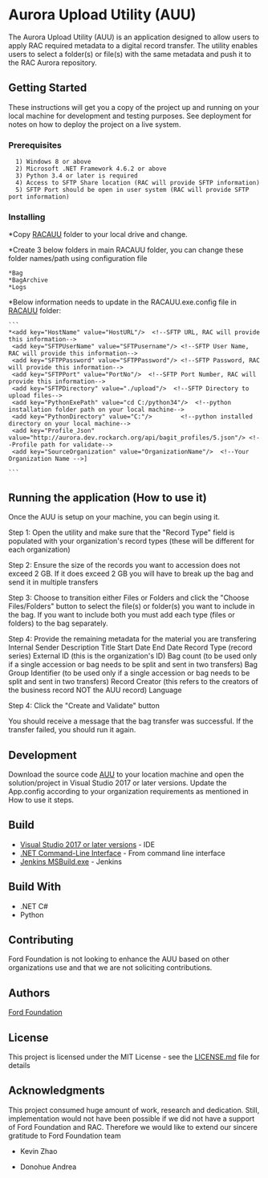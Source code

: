 # Aurora Upload Utility (AUU)

The Aurora Upload Utility (AUU) is an application designed to allow users to apply RAC required metadata to a digital record transfer. The utility enables users to select a folder(s) or file(s) with the same metadata and push it to the RAC Aurora repository. 

## Getting Started

These instructions will get you a copy of the project up and running on your local machine for development and testing purposes. See deployment for notes on how to deploy the project on a live system.

### Prerequisites

      1) Windows 8 or above
	  2) Microsoft .NET Framework 4.6.2 or above
	  3) Python 3.4 or later is required
	  4) Access to SFTP Share location (RAC will provide SFTP information)
	  5) SFTP Port should be open in user system (RAC will provide SFTP port information)

### Installing

*Copy [RACAUU](https://github.com/FordFoundation/Aurora/tree/master/RACAUU) folder to your local drive and change.

*Create 3 below folders in main RACAUU folder, you can change these folder names/path using configuration file

	*Bag
	*BagArchive
	*Logs

*Below information needs to update in the RACAUU.exe.config file in [RACAUU](https://github.com/FordFoundation/Aurora/tree/master/RACAUU) folder:

    ```
    *<add key="HostName" value="HostURL"/>  <!--SFTP URL, RAC will provide this information-->
     <add key="SFTPUserName" value="SFTPusername"/> <!--SFTP User Name, RAC will provide this information-->
     <add key="SFTPPassword" value="SFTPPassword"/> <!--SFTP Password, RAC will provide this information-->
     <add key="SFTPPort" value="PortNo"/>  <!--SFTP Port Number, RAC will provide this information-->
     <add key="SFTPDirectory" value="./upload"/>  <!--SFTP Directory to upload files-->
     <add key="PythonExePath" value="cd C:/python34"/>  <!--python installation folder path on your local machine-->
     <add key="PythonDirectory" value="C:"/>        <!--python installed directory on your local machine-->
     <add key="Profile_Json" value="http://aurora.dev.rockarch.org/api/bagit_profiles/5.json"/> <!--Profile path for validate-->
     <add key="SourceOrganization" value="OrganizationName"/>  <!--Your Organization Name -->]
    
    ```
    
   
## Running the application (How to use it)

Once the AUU is setup on your machine, you can begin using it. 
 
Step 1: Open the utility and make sure that the "Record Type" field is populated with your organization's record types (these will be different for each organization)
 
Step 2: Ensure the size of the records you want to accession does not exceed 2 GB. If it does exceed 2 GB you will have to break up the bag and send it in multiple transfers
 
Step 3: Choose to transition either Files or Folders and click the "Choose Files/Folders" button to select the file(s) or folder(s) you want to include in the bag. If you want to include both you must add each type (files or folders) to the bag separately.
 
Step 4: Provide the remaining metadata for the material you are transfering
	Internal Sender Description
	Title
	Start Date
	End Date
	Record Type (record series)
	External ID (this is the organization's ID)
	Bag count (to be used only if a single accession or bag needs to be split and sent in two transfers)
	Bag Group Identifier (to be used only if a single accession or bag needs to be split and sent in two transfers)
	Record Creator (this refers to the creators of the business record NOT the AUU record)
	Language
 
Step 4: Click the "Create and Validate" button 
 
You should receive a message that the bag transfer was successful. If the transfer failed, you should run it again. 


## Development 

Download the source code [AUU](https://github.com/FordFoundation/Aurora/) to your location machine and open the solution/project in Visual Studio 2017 or later versions.
Update the App.config according to your organization requirements as mentioned in How to use it steps. 

## Build

* [Visual Studio 2017 or later versions](https://docs.microsoft.com/en-us/dotnet/core/tutorials/with-visual-studio) - IDE
* [.NET Command-Line Interface](https://docs.microsoft.com/en-us/dotnet/csharp/language-reference/compiler-options/command-line-building-with-csc-exe) - From command line interface
* [Jenkins MSBuild.exe](https://www.c-sharpcorner.com/article/integrate-jenkins-with-msbuild/) - Jenkins

## Build With

* .NET C#
* Python
 
## Contributing


Ford Foundation is not looking to enhance the AUU based on other organizations use and that we are not soliciting contributions. 


## Authors

[Ford Foundation](https://www.fordfoundation.org/)

## License

This project is licensed under the MIT License - see the [LICENSE.md](https://github.com/FordFoundation/Aurora/blob/master/LICENSE) file for details

## Acknowledgments

This project consumed huge amount of work, research and dedication. Still, implementation would not have been possible if we did not have a support of Ford Foundation and RAC. Therefore we would like to extend our sincere gratitude to Ford Foundation team

* Kevin Zhao

* Donohue Andrea
